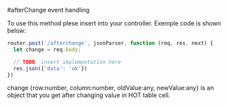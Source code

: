 #afterChange event handling 

To use this method plese insert into your controller.
Exemple code is shown below:

```javascript
router.post('/afterchange', jsonParser, function (req, res, next) {
  let change = req.body;

  // TODO  insert implementation here
  res.json({'data': 'ok'})
})

```

change {row:number, column:number, oldValue:any, newValue:any}
is an object that you get after changing value in HOT table cell.